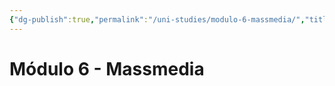```yaml
---
{"dg-publish":true,"permalink":"/uni-studies/modulo-6-massmedia/","title":"Módulo 6 - Massmedia","tags":["Universidad,"],"created":"2023-03-14T13:36:59.190-05:00","updated":"2023-03-23T15:07:08.427-05:00"}
---
```



# Módulo 6 - Massmedia
